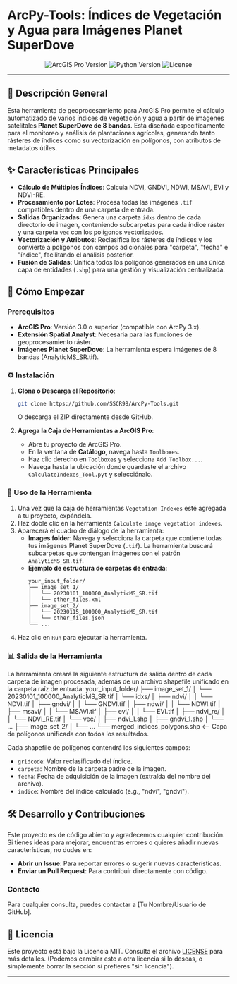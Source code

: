 # ArcPy-Tools: Índices de Vegetación y Agua para Imágenes Planet SuperDove

<p align="center">
  <img src="https://img.shields.io/badge/ArcGIS%20Pro-3.0%2B-blue.svg" alt="ArcGIS Pro Version">
  <img src="https://img.shields.io/badge/Python-3.x-blue.svg" alt="Python Version">
  <img src="https://img.shields.io/badge/License-MIT-green.svg" alt="License">
</p>

---

## 📄 Descripción General

Esta herramienta de geoprocesamiento para ArcGIS Pro permite el cálculo automatizado de varios índices de vegetación y agua a partir de imágenes satelitales **Planet SuperDove de 8 bandas**. Está diseñada específicamente para el monitoreo y análisis de plantaciones agrícolas, generando tanto rásteres de índices como su vectorización en polígonos, con atributos de metadatos útiles.

## ✨ Características Principales

*   **Cálculo de Múltiples Índices**: Calcula NDVI, GNDVI, NDWI, MSAVI, EVI y NDVI-RE.
*   **Procesamiento por Lotes**: Procesa todas las imágenes `.tif` compatibles dentro de una carpeta de entrada.
*   **Salidas Organizadas**: Genera una carpeta `idxs` dentro de cada directorio de imagen, conteniendo subcarpetas para cada índice ráster y una carpeta `vec` con los polígonos vectorizados.
*   **Vectorización y Atributos**: Reclasifica los rásteres de índices y los convierte a polígonos con campos adicionales para "carpeta", "fecha" e "índice", facilitando el análisis posterior.
*   **Fusión de Salidas**: Unifica todos los polígonos generados en una única capa de entidades (`.shp`) para una gestión y visualización centralizada.

## 🚀 Cómo Empezar

### Prerequisitos

*   **ArcGIS Pro**: Versión 3.0 o superior (compatible con ArcPy 3.x).
*   **Extensión Spatial Analyst**: Necesaria para las funciones de geoprocesamiento ráster.
*   **Imágenes Planet SuperDove**: La herramienta espera imágenes de 8 bandas (AnalyticMS_SR.tif).

### ⚙️ Instalación

1.  **Clona o Descarga el Repositorio**:
    ```bash
    git clone https://github.com/SSCR98/ArcPy-Tools.git
    ```
    O descarga el ZIP directamente desde GitHub.

2.  **Agrega la Caja de Herramientas a ArcGIS Pro**:
    *   Abre tu proyecto de ArcGIS Pro.
    *   En la ventana de **Catálogo**, navega hasta `Toolboxes`.
    *   Haz clic derecho en `Toolboxes` y selecciona `Add Toolbox...`.
    *   Navega hasta la ubicación donde guardaste el archivo `CalculateIndexes_Tool.pyt` y selecciónalo.

### 📝 Uso de la Herramienta

1.  Una vez que la caja de herramientas `Vegetation Indexes` esté agregada a tu proyecto, expándela.
2.  Haz doble clic en la herramienta `Calculate image vegetation indexes`.
3.  Aparecerá el cuadro de diálogo de la herramienta:
    *   **Images folder**: Navega y selecciona la carpeta que contiene todas tus imágenes Planet SuperDove (`.tif`). La herramienta buscará subcarpetas que contengan imágenes con el patrón `AnalyticMS_SR.tif`.
    *   **Ejemplo de estructura de carpetas de entrada**:
        ```
        your_input_folder/
        ├── image_set_1/
        │   └── 20230101_100000_AnalyticMS_SR.tif
        │   └── other_files.xml
        ├── image_set_2/
        │   └── 20230115_100000_AnalyticMS_SR.tif
        │   └── other_files.json
        └── ...
        ```
4.  Haz clic en `Run` para ejecutar la herramienta.

### 📊 Salida de la Herramienta

La herramienta creará la siguiente estructura de salida dentro de cada carpeta de imagen procesada, además de un archivo shapefile unificado en la carpeta raíz de entrada:
your_input_folder/
├── image_set_1/
│ └── 20230101_100000_AnalyticMS_SR.tif
│ └── idxs/
│ ├── ndvi/
│ │ └── NDVI.tif
│ ├── gndvi/
│ │ └── GNDVI.tif
│ ├── ndwi/
│ │ └── NDWI.tif
│ ├── msavi/
│ │ └── MSAVI.tif
│ ├── evi/
│ │ └── EVI.tif
│ ├── ndvi_re/
│ │ └── NDVI_RE.tif
│ └── vec/
│ ├── ndvi_1.shp
│ ├── gndvi_1.shp
│ └── ...
├── image_set_2/
│ └── ...
└── merged_indices_polygons.shp <-- Capa de polígonos unificada con todos los resultados.

Cada shapefile de polígonos contendrá los siguientes campos:

*   `gridcode`: Valor reclasificado del índice.
*   `carpeta`: Nombre de la carpeta padre de la imagen.
*   `fecha`: Fecha de adquisición de la imagen (extraída del nombre del archivo).
*   `indice`: Nombre del índice calculado (e.g., "ndvi", "gndvi").

## 🛠️ Desarrollo y Contribuciones

Este proyecto es de código abierto y agradecemos cualquier contribución. Si tienes ideas para mejorar, encuentras errores o quieres añadir nuevas características, no dudes en:

*   **Abrir un Issue**: Para reportar errores o sugerir nuevas características.
*   **Enviar un Pull Request**: Para contribuir directamente con código.

### Contacto

Para cualquier consulta, puedes contactar a [Tu Nombre/Usuario de GitHub].

## 📄 Licencia

Este proyecto está bajo la Licencia MIT. Consulta el archivo [LICENSE](LICENSE) para más detalles. (Podemos cambiar esto a otra licencia si lo deseas, o simplemente borrar la sección si prefieres "sin licencia").

---
